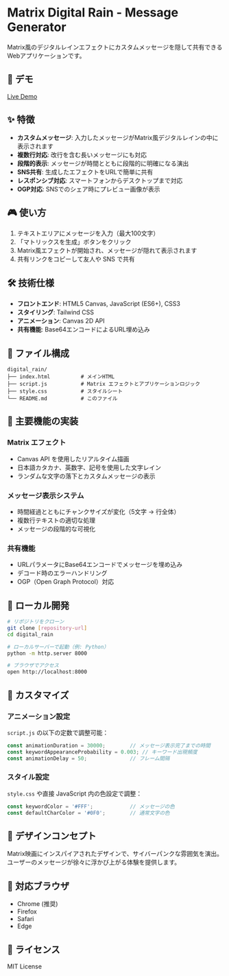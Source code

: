 # Matrix Digital Rain - Message Generator

Matrix風のデジタルレインエフェクトにカスタムメッセージを隠して共有できるWebアプリケーションです。

## 🚀 デモ

[Live Demo](https://zippy-faloodeh-d8a180.netlify.app/)

## ✨ 特徴

- **カスタムメッセージ**: 入力したメッセージがMatrix風デジタルレインの中に表示されます
- **複数行対応**: 改行を含む長いメッセージにも対応
- **段階的表示**: メッセージが時間とともに段階的に明確になる演出
- **SNS共有**: 生成したエフェクトをURLで簡単に共有
- **レスポンシブ対応**: スマートフォンからデスクトップまで対応
- **OGP対応**: SNSでのシェア時にプレビュー画像が表示

## 🎮 使い方

1. テキストエリアにメッセージを入力（最大100文字）
2. 「マトリックスを生成」ボタンをクリック
3. Matrix風エフェクトが開始され、メッセージが隠れて表示されます
4. 共有リンクをコピーして友人や SNS で共有

## 🛠️ 技術仕様

- **フロントエンド**: HTML5 Canvas, JavaScript (ES6+), CSS3
- **スタイリング**: Tailwind CSS
- **アニメーション**: Canvas 2D API
- **共有機能**: Base64エンコードによるURL埋め込み

## 📁 ファイル構成

```
digital_rain/
├── index.html          # メインHTML
├── script.js           # Matrix エフェクトとアプリケーションロジック
├── style.css           # スタイルシート
└── README.md           # このファイル
```

## 🎯 主要機能の実装

### Matrix エフェクト
- Canvas API を使用したリアルタイム描画
- 日本語カタカナ、英数字、記号を使用した文字レイン
- ランダムな文字の落下とカスタムメッセージの表示

### メッセージ表示システム
- 時間経過とともにチャンクサイズが変化（5文字 → 行全体）
- 複数行テキストの適切な処理
- メッセージの段階的な可視化

### 共有機能
- URLパラメータにBase64エンコードでメッセージを埋め込み
- デコード時のエラーハンドリング
- OGP（Open Graph Protocol）対応

## 🚀 ローカル開発

```bash
# リポジトリをクローン
git clone [repository-url]
cd digital_rain

# ローカルサーバーで起動（例: Python）
python -m http.server 8000

# ブラウザでアクセス
open http://localhost:8000
```

## 🔧 カスタマイズ

### アニメーション設定
`script.js` の以下の定数で調整可能：

```javascript
const animationDuration = 30000;        // メッセージ表示完了までの時間
const keywordAppearanceProbability = 0.003; // キーワード出現頻度
const animationDelay = 50;              // フレーム間隔
```

### スタイル設定
`style.css` や直接 JavaScript 内の色設定で調整：

```javascript
const keywordColor = '#FFF';            // メッセージの色
const defaultCharColor = '#0F0';        // 通常文字の色
```

## 🎨 デザインコンセプト

Matrix映画にインスパイアされたデザインで、サイバーパンクな雰囲気を演出。ユーザーのメッセージが徐々に浮かび上がる体験を提供します。

## 📱 対応ブラウザ

- Chrome (推奨)
- Firefox
- Safari
- Edge

## 📄 ライセンス

MIT License
